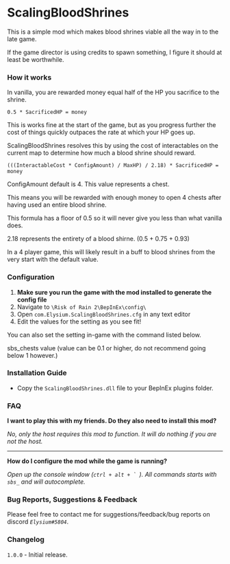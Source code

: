 # ScalingBloodShrines

This is a simple mod which makes blood shrines viable all the way in to the late game.

If the game director is using credits to spawn something, I figure it should at least be worthwhile.

### How it works

In vanilla, you are rewarded money equal half of the HP you sacrifice to the shrine.

`0.5 * SacrificedHP = money`

This is works fine at the start of the game, but as you progress further
the cost of things quickly outpaces the rate at which your HP goes up.

ScalingBloodShrines resolves this by using the cost of interactables on the current map to determine how much a blood shrine should reward.

`(((InteractableCost * ConfigAmount) / MaxHP) / 2.18) * SacrificedHP = money`

ConfigAmount default is 4.  This value represents a chest.

This means you will be rewarded with enough money to open 4 chests after having used an entire blood shrine.

This formula has a floor of 0.5 so it will never give you less than what vanilla does.

2.18 represents the entirety of a blood shirne. (0.5 + 0.75 + 0.93)

In a 4 player game, this will likely result in a buff to blood shrines from the very start with the default value.

### Configuration
1. **Make sure you run the game with the mod installed to generate the config file**
2. Navigate to `\Risk of Rain 2\BepInEx\config\`
3. Open `com.Elysium.ScalingBloodShrines.cfg` in any text editor
4. Edit the values for the setting as you see fit!

You can also set the setting in-game with the command listed below.

sbs_chests value (value can be 0.1 or higher, do not recommend going below 1 however.)


### Installation Guide

- Copy the `ScalingBloodShrines.dll` file to your BepInEx plugins folder.


### FAQ

**I want to play this with my friends. Do they also need to install this mod?**

*No, only the host requires this mod to function. It will do nothing if you are not the host.*

---

**How do I configure the mod while the game is running?**

*Open up the console window (``ctrl + alt + ` ``). All commands starts with `sbs_` and will autocomplete.*


### Bug Reports, Suggestions & Feedback

Please feel free to contact me for suggestions/feedback/bug reports on discord *`Elysium#5804`*.

### Changelog

`1.0.0` - Initial release.
